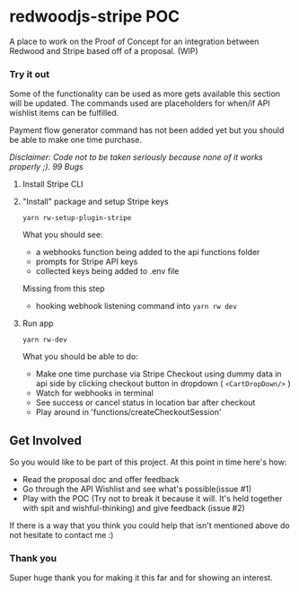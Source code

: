# redwoodjs-stripe POC


A place to work on the Proof of Concept for an integration between Redwood and Stripe based off of a proposal. (WIP)


### Try it out
Some of the functionality can be used as more gets available this section will be updated. The commands used are placeholders for when/if API wishlist items can be fulfilled.

Payment flow generator command has not been added yet but you should be able to make one time purchase. 

_Disclaimer: Code not to be taken seriously because none of it works properly ;). 99 Bugs_

1. Install Stripe CLI
2. "Install" package and setup Stripe keys

   `yarn rw-setup-plugin-stripe`
   
   What you should see:
   - a webhooks function being added  to the api functions folder
   - prompts for Stripe API keys 
   - collected keys being added to .env file
   
   Missing from this step
   - hooking webhook listening command into <code>yarn rw dev</code>
   
3. Run app
  
    `yarn rw-dev`
    
    What you should be able to do:
    - Make one time purchase via Stripe Checkout using dummy data in api side by clicking checkout button in dropdown ( `<CartDropDown/>` )
    - Watch for webhooks in terminal
    - See success or cancel status in location bar after checkout
    - Play around in 'functions/createCheckoutSession' 




## Get Involved
So you would like to be part of this project. At this point in time here's how:
- Read the proposal doc and offer feedback
- Go through the API Wishlist and see what's possible(issue #1)
- Play with the POC (Try not to break it because it will. It's held together with spit and wishful-thinking) and give feedback (issue #2)

If there is a way that you think you could help that isn't mentioned above do not hesitate to contact me :)

### Thank you
Super huge thank you for making it this far and for showing an interest.
